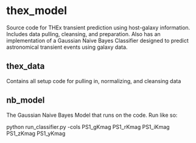 # thex_model
Source code for THEx transient prediction using host-galaxy information. Includes data pulling, cleansing, and preparation. Also has an implementation of a Gaussian Naive Bayes Classifier designed to predict astronomical transient events using galaxy data. 


## thex_data 
Contains all setup code for pulling in, normalizing, and cleansing data


## nb_model
The Gaussian Naive Bayes Model that runs on the code. Run like so:

python run_classifier.py -cols PS1_gKmag PS1_rKmag PS1_iKmag PS1_zKmag PS1_yKmag
